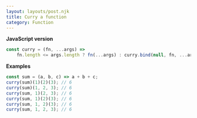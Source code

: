 ```yaml
---
layout: layouts/post.njk
title: Curry a function
category: Function
---
```


**JavaScript version**

```js
const curry = (fn, ...args) =>
	fn.length <= args.length ? fn(...args) : curry.bind(null, fn, ...args);
```

**Examples**

```js
const sum = (a, b, c) => a + b + c;
curry(sum)(1)(2)(3); // 6
curry(sum)(1, 2, 3); // 6
curry(sum, 1)(2, 3); // 6
curry(sum, 1)(2)(3); // 6
curry(sum, 1, 2)(3); // 6
curry(sum, 1, 2, 3); // 6
```
